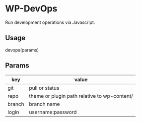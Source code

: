 # WP-DevOps
Run development operations via Javascript.

## Usage
devops(params)

## Params
| key | value |
| --- | --- |
| git | pull or status | 
| repo | theme or plugin path relative to wp-content/ | 
| branch | branch name | 
| login | username:password |  

